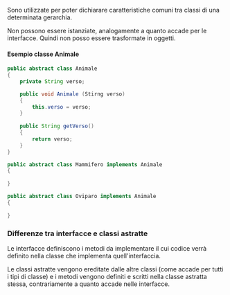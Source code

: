 Sono utilizzate per poter dichiarare caratteristiche comuni tra classi di una determinata gerarchia.

Non possono essere istanziate, analogamente a quanto accade per le interfacce.
Quindi non posso essere trasformate in oggetti.

#### Esempio classe Animale

```java
public abstract class Animale
{
	private String verso;

	public void Animale (Stirng verso)
	{
		this.verso = verso;
	}
	
	public String getVerso()
	{
		return verso;
	}
}

public abstract class Mammifero implements Animale
{
	
}

public abstract class Oviparo implements Animale
{
	
}
```

### Differenze tra interfacce e classi astratte

Le interfacce definiscono i metodi da implementare il cui codice verrà definito nella classe che implementa quell'interfaccia.

Le classi astratte vengono ereditate dalle altre classi (come accade per tutti i tipi di classe) e i metodi vengono definiti e scritti nella classe astratta stessa, contrariamente a quanto accade nelle interfacce.

